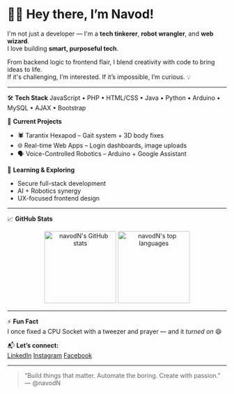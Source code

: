 # 👨‍💻 Hey there, I’m Navod!

I'm not just a developer — I'm a **tech tinkerer**, **robot wrangler**, and **web wizard**.  
I love building **smart, purposeful tech**.

From backend logic to frontend flair, I blend creativity with code to bring ideas to life.  
If it's challenging, I’m interested. If it’s impossible, I’m curious. 💡

---

🛠️ **Tech Stack**
JavaScript • PHP • HTML/CSS • Java • Python • Arduino • MySQL • AJAX • Bootstrap

🔭 **Current Projects**
- 🕷️ Tarantix Hexapod – Gait system + 3D body fixes
- 🌐 Real-time Web Apps – Login dashboards, image uploads
- 🗣️ Voice-Controlled Robotics – Arduino + Google Assistant

🎯 **Learning & Exploring**
- Secure full-stack development
- AI + Robotics synergy
- UX-focused frontend design

---

📈 **GitHub Stats**
<p align="center">
  <img src="https://github-readme-stats.vercel.app/api?username=navodN&show_icons=true&theme=tokyonight" alt="navodN's GitHub stats" height="165" />
  <img src="https://github-readme-stats.vercel.app/api/top-langs/?username=navodN&layout=compact&theme=tokyonight" alt="navodN's top languages" height="165" />
</p>

---

⚡ **Fun Fact**  
I once fixed a CPU Socket with a tweezer and prayer — and it *turned on* 😄

📬 **Let’s connect:**  
[LinkedIn](https://www.linkedin.com/in/navodn/)
[Instagram](https://www.instagram.com/na.vod__)
[Facebook](https://web.facebook.com/navod.Ni)

---

> “Build things that matter. Automate the boring. Create with passion.”  
> — @navodN

